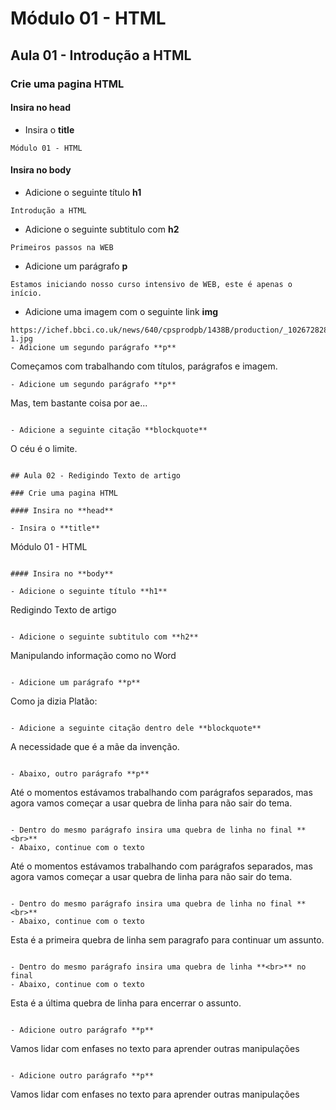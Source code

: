 # Módulo 01 - HTML

## Aula 01 - Introdução a HTML

### Crie uma pagina HTML

#### Insira no **head**

- Insira o **title**

```
Módulo 01 - HTML
```

#### Insira no **body**

- Adicione o seguinte título **h1**

```
Introdução a HTML
```

- Adicione o seguinte subtitulo com **h2**

```
Primeiros passos na WEB
```

- Adicione um parágrafo **p**

```
Estamos iniciando nosso curso intensivo de WEB, este é apenas o início.
```

- Adicione uma imagem com o seguinte link **img**

```
https://ichef.bbci.co.uk/news/640/cpsprodpb/1438B/production/_102672828_hi048321534-1.jpg
- Adicione um segundo parágrafo **p**

```

Começamos com trabalhando com títulos, parágrafos e imagem.

```
- Adicione um segundo parágrafo **p**

```

Mas, tem bastante coisa por ae...

```

- Adicione a seguinte citação **blockquote**

```

O céu é o limite.

```

## Aula 02 - Redigindo Texto de artigo

### Crie uma pagina HTML

#### Insira no **head**

- Insira o **title**

```

Módulo 01 - HTML

```

#### Insira no **body**

- Adicione o seguinte título **h1**

```

Redigindo Texto de artigo

```

- Adicione o seguinte subtitulo com **h2**

```

Manipulando informação como no Word

```

- Adicione um parágrafo **p**

```

Como ja dizia Platão:

```

- Adicione a seguinte citação dentro dele **blockquote**

```

A necessidade que é a mãe da invenção.

```

- Abaixo, outro parágrafo **p**

```

Até o momentos estávamos trabalhando com parágrafos separados, mas agora vamos começar a usar quebra de linha para não sair do tema.

```

- Dentro do mesmo parágrafo insira uma quebra de linha no final **<br>**
- Abaixo, continue com o texto

```

Até o momentos estávamos trabalhando com parágrafos separados, mas agora vamos começar a usar quebra de linha para não sair do tema.

```

- Dentro do mesmo parágrafo insira uma quebra de linha no final **<br>**
- Abaixo, continue com o texto

```

Esta é a primeira quebra de linha sem paragrafo para continuar um assunto.

```

- Dentro do mesmo parágrafo insira uma quebra de linha **<br>** no final
- Abaixo, continue com o texto

```

Esta é a última quebra de linha para encerrar o assunto.

```

- Adicione outro parágrafo **p**

```

Vamos lidar com enfases no texto para aprender outras manipulações

```

- Adicione outro parágrafo **p**

```

Vamos lidar com enfases no texto para aprender outras manipulações

```

```

```

```

```

```
